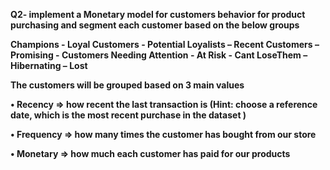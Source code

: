 
__Q2- implement a Monetary model for customers behavior for product purchasing and segment each customer based on the below groups__

   __Champions - Loyal Customers - Potential Loyalists – Recent Customers – Promising - Customers Needing Attention - At Risk - Cant             LoseThem – Hibernating – Lost__
   
   __The customers will be grouped based on 3 main values__
   
   __• Recency => how recent the last transaction is (Hint: choose a reference date, which is the most recent purchase in the dataset )__
      
   __• Frequency => how many times the customer has bought from our store__
      
   __• Monetary => how much each customer has paid for our products__ 

